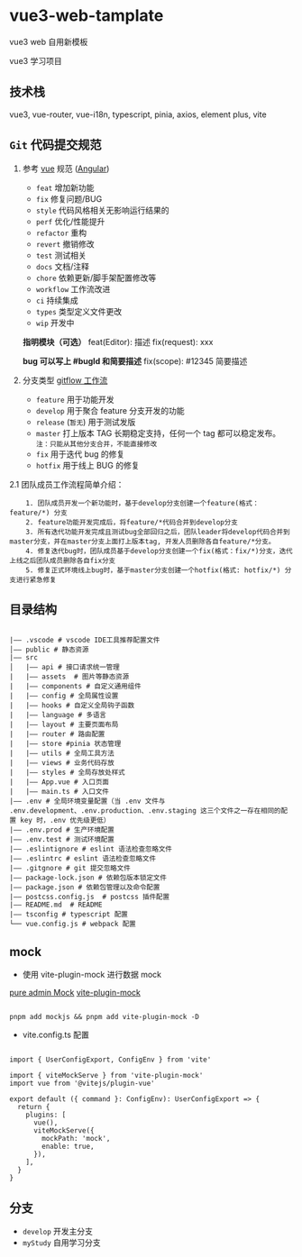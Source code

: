 # vue3-web-tamplate
vue3 web 自用新模板

vue3 学习项目

## 技术栈

vue3, vue-router, vue-i18n, typescript, pinia, axios, element plus, vite

## `Git` 代码提交规范

1. 参考 [vue](https://github.com/vuejs/vue/blob/dev/.github/COMMIT_CONVENTION.md) 规范 ([Angular](https://github.com/conventional-changelog/conventional-changelog/tree/master/packages/conventional-changelog-angular))

   - `feat` 增加新功能
   - `fix` 修复问题/BUG
   - `style` 代码风格相关无影响运行结果的
   - `perf` 优化/性能提升
   - `refactor` 重构
   - `revert` 撤销修改
   - `test` 测试相关
   - `docs` 文档/注释
   - `chore` 依赖更新/脚手架配置修改等
   - `workflow` 工作流改进
   - `ci` 持续集成
   - `types` 类型定义文件更改
   - `wip` 开发中

   **指明模块（可选）**
   feat(Editor): 描述
   fix(request): xxx

   **bug 可以写上 #bugId 和简要描述**
   fix(scope): #12345 简要描述

2. 分支类型 [gitflow 工作流](https://blog.csdn.net/sunyctf/article/details/130587970)
   - `feature` 用于功能开发
   - `develop` 用于聚合 feature 分支开发的功能
   - `release` (`暂无`) 用于测试发版
   - `master` 打上版本 TAG 长期稳定支持，任何一个 tag 都可以稳定发布。 `注：只能从其他分支合并，不能直接修改`
   - `fix` 用于迭代 bug 的修复
   - `hotfix` 用于线上 BUG 的修复

2.1 团队成员工作流程简单介绍：

```流程
    1. 团队成员开发一个新功能时，基于develop分支创建一个feature(格式：feature/*) 分支
    2. feature功能开发完成后，将feature/*代码合并到develop分支
    3. 所有迭代功能开发完成且测试bug全部回归之后，团队leader将develop代码合并到master分支，并在master分支上面打上版本tag, 开发人员删除各自feature/*分支。
    4. 修复迭代bug时，团队成员基于develop分支创建一个fix(格式：fix/*)分支，迭代上线之后团队成员删除各自fix分支
    5. 修复正式环境线上bug时，基于master分支创建一个hotfix(格式: hotfix/*) 分支进行紧急修复
```

## 目录结构

```目录

|—— .vscode # vscode IDE工具推荐配置文件
│—— public # 静态资源
|—— src
│   |—— api # 接口请求统一管理
|   |—— assets  # 图片等静态资源
|   |—— components # 自定义通用组件
|   |—— config # 全局属性设置
|   |—— hooks # 自定义全局钩子函数
|   |—— language # 多语言
|   |—— layout # 主要页面布局
|   |—— router # 路由配置
|   |—— store #pinia 状态管理
|   |—— utils # 全局工具方法
|   |—— views # 业务代码存放
|   |—— styles # 全局存放处样式
|   |—— App.vue # 入口页面
|   |—— main.ts # 入口文件
|—— .env # 全局环境变量配置（当 .env 文件与 .env.development、.env.production、.env.staging 这三个文件之一存在相同的配置 key 时，.env 优先级更低）
|—— .env.prod # 生产环境配置
|—— .env.test # 测试环境配置
|—— .eslintignore # eslint 语法检查忽略文件
|—— .eslintrc # eslint 语法检查忽略文件
|—— .gitgnore # git 提交忽略文件
|—— package-lock.json # 依赖包版本锁定文件
|—— package.json # 依赖包管理以及命令配置
|—— postcss.config.js  # postcss 插件配置
|—— README.md  # README
|—— tsconfig # typescript 配置
└── vue.config.js # webpack 配置

```

## mock

- 使用 vite-plugin-mock 进行数据 mock

[pure admin Mock](https://yiming_chang.gitee.io/pure-admin-doc/pages/request/#mock)
[vite-plugin-mock](https://github.com/vbenjs/vite-plugin-mock/blob/main/README.zh_CN.md)

```mock

pnpm add mockjs && pnpm add vite-plugin-mock -D
```

- vite.config.ts 配置

```config

import { UserConfigExport, ConfigEnv } from 'vite'

import { viteMockServe } from 'vite-plugin-mock'
import vue from '@vitejs/plugin-vue'

export default ({ command }: ConfigEnv): UserConfigExport => {
  return {
    plugins: [
      vue(),
      viteMockServe({
        mockPath: 'mock',
        enable: true,
      }),
    ],
  }
}
```

## 分支

- `develop` 开发主分支
- `myStudy` 自用学习分支

